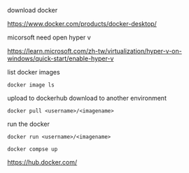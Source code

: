 download docker

https://www.docker.com/products/docker-desktop/

micorsoft need open hyper v

https://learn.microsoft.com/zh-tw/virtualization/hyper-v-on-windows/quick-start/enable-hyper-v

list docker images
```
docker image ls
```
upload to dockerhub
download to another environment
```
docker pull <username>/<imagename>
```
run the docker
```
docker run <username>/<imagename>
```

```
docker compse up
```
https://hub.docker.com/
